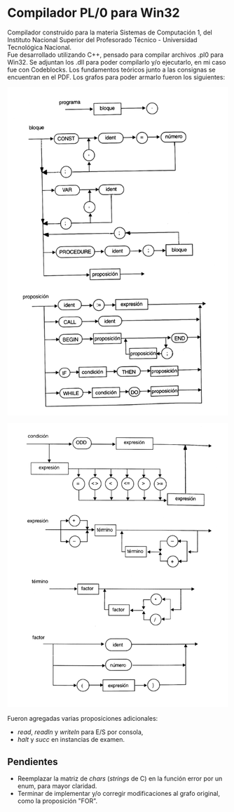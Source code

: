 # Compilador PL/0 para Win32

Compilador construido para la materia Sistemas de Computación 1, del Instituto Nacional Superior del Profesorado Técnico - Universidad Tecnológica Nacional.  
Fue desarrollado utilizando C++, pensado para compilar archivos .pl0 para Win32. Se adjuntan los .dll para poder compilarlo y/o ejecutarlo, en mi caso fue con Codeblocks. Los fundamentos teóricos junto a las consignas se encuentran en el PDF. Los grafos para poder armarlo fueron los siguientes:

![](grafo1.png)

![](grafo2.png)

Fueron agregadas varias proposiciones adicionales: 
- _read_, _readln_ y _writeln_ para E/S por consola, 
- _halt_ y _succ_ en instancias de examen.

## Pendientes
- Reemplazar la matriz de _chars_ (_strings_ de C) en la función error por un enum, para mayor claridad.
- Terminar de implementar y/o corregir modificaciones al grafo original, como la proposición "FOR".